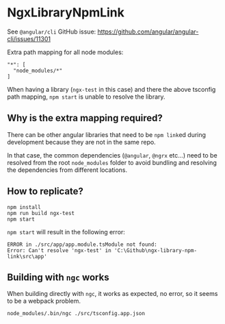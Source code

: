 # NgxLibraryNpmLink

See `@angular/cli` GitHub issue: https://github.com/angular/angular-cli/issues/11301

Extra path mapping for all node modules:
```
"*": [
  "node_modules/*"
]
```

When having a library (`ngx-test` in this case) and there the above tsconfig path mapping, `npm start` is unable to resolve the library.

## Why is the extra mapping required?
There can be other angular libraries that need to be `npm link`ed during development because they are not in the same repo.

In that case, the common dependencies (`@angular`, `@ngrx` etc...) need to be resolved from the root `node_modules` folder
to avoid bundling and resolving the dependencies from different locations.

## How to replicate?
```
npm install
npm run build ngx-test
npm start
```

`npm start` will result in the following error:
```
ERROR in ./src/app/app.module.tsModule not found:
Error: Can't resolve 'ngx-test' in 'C:\Github\ngx-library-npm-link\src\app'
```

## Building with `ngc` works
When building directly with `ngc`, it works as expected, no error, so it seems to be a webpack problem.

```
node_modules/.bin/ngc ./src/tsconfig.app.json
```

